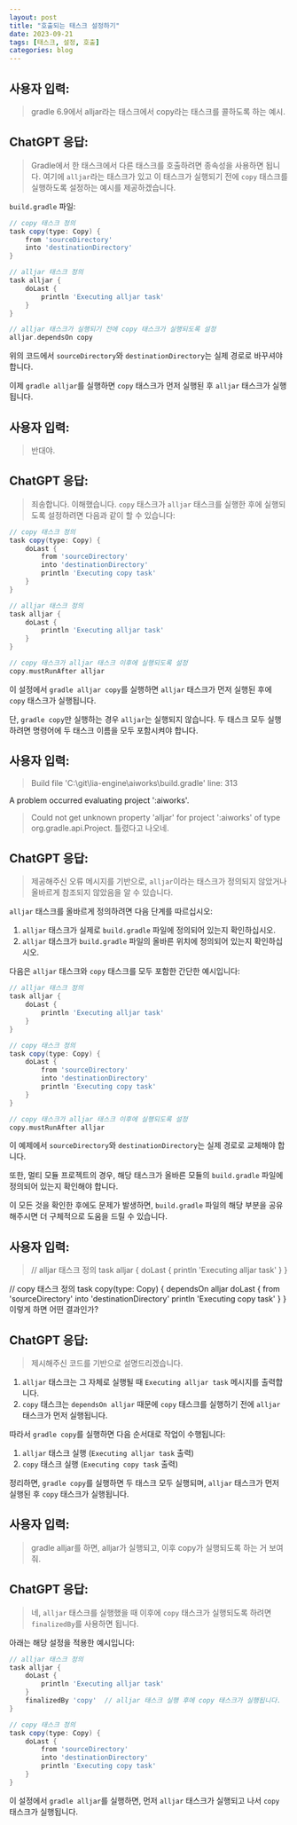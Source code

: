 ```yaml
---
layout: post
title: "호출되는 태스크 설정하기"
date: 2023-09-21
tags: [태스크, 설정, 호출]
categories: blog
---
```


## 사용자 입력:
> gradle 6.9에서 alljar라는 태스크에서 copy라는 태스크를 콜하도록 하는 예시.

## ChatGPT 응답:
> Gradle에서 한 태스크에서 다른 태스크를 호출하려면 종속성을 사용하면 됩니다. 여기에 `alljar`라는 태스크가 있고 이 태스크가 실행되기 전에 `copy` 태스크를 실행하도록 설정하는 예시를 제공하겠습니다.

`build.gradle` 파일:

```groovy
// copy 태스크 정의
task copy(type: Copy) {
    from 'sourceDirectory'
    into 'destinationDirectory'
}

// alljar 태스크 정의
task alljar {
    doLast {
        println 'Executing alljar task'
    }
}

// alljar 태스크가 실행되기 전에 copy 태스크가 실행되도록 설정
alljar.dependsOn copy
```

위의 코드에서 `sourceDirectory`와 `destinationDirectory`는 실제 경로로 바꾸셔야 합니다.

이제 `gradle alljar`를 실행하면 `copy` 태스크가 먼저 실행된 후 `alljar` 태스크가 실행됩니다.

## 사용자 입력:
> 반대야.

## ChatGPT 응답:
> 죄송합니다. 이해했습니다. `copy` 태스크가 `alljar` 태스크를 실행한 후에 실행되도록 설정하려면 다음과 같이 할 수 있습니다:

```groovy
// copy 태스크 정의
task copy(type: Copy) {
    doLast {
        from 'sourceDirectory'
        into 'destinationDirectory'
        println 'Executing copy task'
    }
}

// alljar 태스크 정의
task alljar {
    doLast {
        println 'Executing alljar task'
    }
}

// copy 태스크가 alljar 태스크 이후에 실행되도록 설정
copy.mustRunAfter alljar
```

이 설정에서 `gradle alljar copy`를 실행하면 `alljar` 태스크가 먼저 실행된 후에 `copy` 태스크가 실행됩니다. 

단, `gradle copy`만 실행하는 경우 `alljar`는 실행되지 않습니다. 두 태스크 모두 실행하려면 명령어에 두 태스크 이름을 모두 포함시켜야 합니다.

## 사용자 입력:
> Build file 'C:\git\lia-engine\aiworks\build.gradle' line: 313

A problem occurred evaluating project ':aiworks'.
> Could not get unknown property 'alljar' for project ':aiworks' of type org.gradle.api.Project. 틀렸다고 나오네.

## ChatGPT 응답:
> 제공해주신 오류 메시지를 기반으로, `alljar`이라는 태스크가 정의되지 않았거나 올바르게 참조되지 않았음을 알 수 있습니다. 

`alljar` 태스크를 올바르게 정의하려면 다음 단계를 따르십시오:

1. `alljar` 태스크가 실제로 `build.gradle` 파일에 정의되어 있는지 확인하십시오.
2. `alljar` 태스크가 `build.gradle` 파일의 올바른 위치에 정의되어 있는지 확인하십시오. 

다음은 `alljar` 태스크와 `copy` 태스크를 모두 포함한 간단한 예시입니다:

```groovy
// alljar 태스크 정의
task alljar {
    doLast {
        println 'Executing alljar task'
    }
}

// copy 태스크 정의
task copy(type: Copy) {
    doLast {
        from 'sourceDirectory'
        into 'destinationDirectory'
        println 'Executing copy task'
    }
}

// copy 태스크가 alljar 태스크 이후에 실행되도록 설정
copy.mustRunAfter alljar
```

이 예제에서 `sourceDirectory`와 `destinationDirectory`는 실제 경로로 교체해야 합니다.

또한, 멀티 모듈 프로젝트의 경우, 해당 태스크가 올바른 모듈의 `build.gradle` 파일에 정의되어 있는지 확인해야 합니다.

이 모든 것을 확인한 후에도 문제가 발생하면, `build.gradle` 파일의 해당 부분을 공유해주시면 더 구체적으로 도움을 드릴 수 있습니다.

## 사용자 입력:
> // alljar 태스크 정의
task alljar {
    doLast {
        println 'Executing alljar task'
    }
}

// copy 태스크 정의
task copy(type: Copy) {
    dependsOn alljar
    doLast {
        from 'sourceDirectory'
        into 'destinationDirectory'
        println 'Executing copy task'
    }
}
 이렇게 하면 어떤 결과인가?

## ChatGPT 응답:
> 제시해주신 코드를 기반으로 설명드리겠습니다.

1. `alljar` 태스크는 그 자체로 실행될 때 `Executing alljar task` 메시지를 출력합니다.
2. `copy` 태스크는 `dependsOn alljar` 때문에 `copy` 태스크를 실행하기 전에 `alljar` 태스크가 먼저 실행됩니다.

따라서 `gradle copy`를 실행하면 다음 순서대로 작업이 수행됩니다:
1. `alljar` 태스크 실행 (`Executing alljar task` 출력)
2. `copy` 태스크 실행 (`Executing copy task` 출력)

정리하면, `gradle copy`를 실행하면 두 태스크 모두 실행되며, `alljar` 태스크가 먼저 실행된 후 `copy` 태스크가 실행됩니다.

## 사용자 입력:
> gradle alljar를 하면, alljar가 실행되고, 이후 copy가 실행되도록 하는 거 보여줘.

## ChatGPT 응답:
> 네, `alljar` 태스크를 실행했을 때 이후에 `copy` 태스크가 실행되도록 하려면 `finalizedBy`를 사용하면 됩니다.

아래는 해당 설정을 적용한 예시입니다:

```groovy
// alljar 태스크 정의
task alljar {
    doLast {
        println 'Executing alljar task'
    }
    finalizedBy 'copy'  // alljar 태스크 실행 후에 copy 태스크가 실행됩니다.
}

// copy 태스크 정의
task copy(type: Copy) {
    doLast {
        from 'sourceDirectory'
        into 'destinationDirectory'
        println 'Executing copy task'
    }
}
```

이 설정에서 `gradle alljar`를 실행하면, 먼저 `alljar` 태스크가 실행되고 나서 `copy` 태스크가 실행됩니다.

